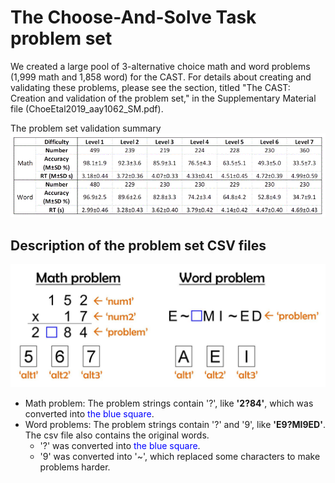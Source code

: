 # The Choose-And-Solve Task problem set

We created a large pool of 3-alternative choice math and word problems (1,999 math and 1,858 word) for the CAST. 
For details about creating and validating these problems, please see the section, titled "The CAST: Creation and validation of the problem set," in the Supplementary Material file (ChoeEtal2019_aay1062_SM.pdf).

The problem set validation summary<br>
<img src="https://raw.githubusercontent.com/kywch/CAST_jsPsych/master/problem-set/Summary.gif" width="600"/>

## Description of the problem set CSV files
<img src="https://raw.githubusercontent.com/kywch/CAST_jsPsych/master/problem-set/Problem_format.jpg" width="600"/>

* Math problem: The problem strings contain '?', like <b>'2?84'</b>, which was converted into <font color=blue>the blue square</font>.
* Word problems: The problem strings contain '?' and '9', like <b>'E9?MI9ED'</b>. The csv file also contains the original words.  
  * '?' was converted into <font color=blue>the blue square</font>. 
  * '9' was converted into '~', which replaced some characters to make problems harder.
